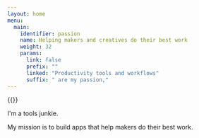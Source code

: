 ```yaml
---
layout: home
menu:
  main:
    identifier: passion
    name: Helping makers and creatives do their best work
    weight: 32
    params:
      link: false
      prefix: ""
      linked: "Productivity tools and workflows"
      suffix: " are my passion,"
---
```


{{<textnav menu="main">}}

I'm a tools junkie.

My mission is to build apps that help makers do their best work. 
